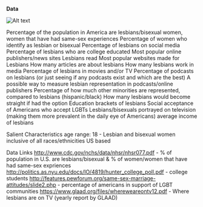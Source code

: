 **Data**

![Alt text](https://www.google.com/search?q=chart&tbm=isch&imgil=EHSMsy3ARLf0sM%253A%253BCm_EZdwV2EDLXM%253Bhttp%25253A%25252F%25252Fwww.psdgraphics.com%25252Fpsd-icons%25252F3d-pie-chart%25252F&source=iu&pf=m&fir=EHSMsy3ARLf0sM%253A%252CCm_EZdwV2EDLXM%252C_&usg=__SgBlWBRs8CxVScQwfp3TR0KMPNU%3D&biw=1434&bih=671&ved=0CEUQyjc&ei=6XTZVOD2Aq3msATGwYCQCg#imgdii=_&imgrc=EHSMsy3ARLf0sM%253A%3BCm_EZdwV2EDLXM%3Bhttp%253A%252F%252Fwww.psdgraphics.com%252Ffile%252F3d_pie_chart.jpg%3Bhttp%253A%252F%252Fwww.psdgraphics.com%252Fpsd-icons%252F3d-pie-chart%252F%3B3200%3B2400)


Percentage of the population in America are lesbians/bisexual women, women that have had same-sex experiences
Percentage of women who identify as lesbian or bisexual
Percentage of lesbians on social media
Percentage of lesbians who are college educated
Most popular online publishers/news sites Lesbians read
Most popular websites made for Lesbians
How many articles are about lesbians
How many lesbians work in media
Percentage of lesbians in movies and/or TV
Percentage of podcasts on lesbians (or just seeing if any podcasts exist and which are the best)
A possible way to measure lesbian representation in podcasts/online publishers
Percentage of how much other minorities are represented, compared to lesbians (hispanic/black)
How many lesbians would become straight if had the option
Education brackets of lesbians
Social acceptance of Americans who accept LGBTs
Lesbians/bisexuals portrayed on television (making them more prevalent in the daily eye of Americans)
average income of lesbians


Salient Characteristics
age range: 18 - 
Lesbian and bisexual women
inclusive of all races/ethnicities
US based


Data Links
http://www.cdc.gov/nchs/data/nhsr/nhsr077.pdf - % of population in U.S. are lesbians/bisexual & % of women/women that have had same-sex expriences
http://politics.as.nyu.edu/docs/IO/4819/hunter_college_poll.pdf - college students
http://features.pewforum.org/same-sex-marriage-attitudes/slide2.php - percentage of americans in support of LGBT communities
https://www.glaad.org/files/whereweareontv12.pdf - Where lesbians are on TV (yearly report by GLAAD)


